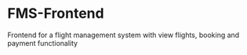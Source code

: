 # FMS-Frontend
Frontend for a flight management system with view flights, booking and payment functionality
